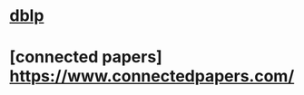 # [dblp](https://dblp.org/db/conf/ijcai/ijcai2018.html#ZonooziKLC18)
# [connected papers] https://www.connectedpapers.com/

